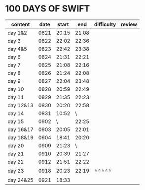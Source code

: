 # 100 DAYS OF SWIFT

| content   | date | start | end   | difficulty | review |
|-----------|------|-------|-------|------------|--------|
| day 1&2   | 0821 | 20:15 | 21:08 |            |        |
| day 3     | 0822 | 22:02 | 22:36 |            |        |
| day 4&5   | 0823 | 22:42 | 23:38 |            |        |
| day 6     | 0824 | 21:31 | 22:21 |            |        |
| day 7     | 0825 | 21:08 | 22:16 |            |        |
| day 8     | 0826 | 21:24 | 22:08 |            |        |
| day 9     | 0827 | 22:04 | 23:48 |            |        |
| day 10    | 0828 | 20:59 | 22:49 |            |        |
| day 11    | 0829 | 21:35 | 22:23 |            |        |
| day 12&13 | 0830 | 20:20 | 22:58 |            |        |
| day 14    | 0831 | 10:52 | \     |            |        |
| day 15    | 0902 | \     | 22:25 |            |        |
| day 16&17 | 0903 | 20:05 | 22:01 |            |        |
| day 18&19 | 0904 | 18:41 | 20:20 |            |        |
| day 20    | 0909 | 21:23 | \     |            |        |
| day 21    | 0910 | 20:39 | 21:27 |            |        |
| day 22    | 0912 | 21:51 | 22:22 |            |        |
| day 23    | 0918 | 20:23 | 22:19 | ⭐️⭐️⭐️⭐️⭐️ |        |
| day 24&25 | 0921 | 18:33 |       |            |        |
